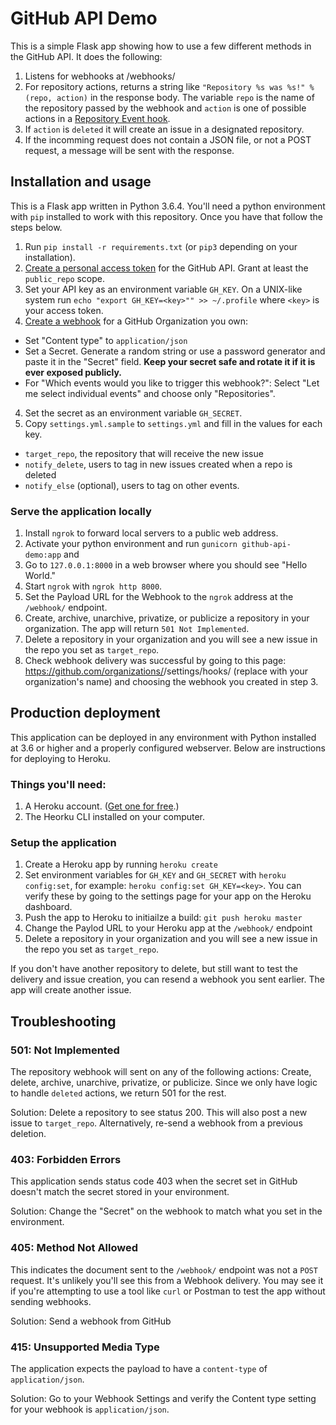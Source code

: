 # GitHub API Demo

This is a simple Flask app showing how to use a few different methods in the GitHub API. It does the following:

1. Listens for webhooks at /webhooks/
2. For repository actions, returns a string like `"Repository %s was %s!" % (repo, action)` in the response body. The variable `repo` is the name of the repository passed by the webhook and `action` is one of possible actions in a [Repository Event hook](https://developer.github.com/v3/activity/events/types/#repositoryevent).
3. If `action` is `deleted` it will create an issue in a designated repository.
4. If the incomming request does not contain a JSON file, or not a POST request, a message will be sent with the response.

## Installation and usage

This is a Flask app written in Python 3.6.4. You'll need a python environment with `pip` installed to work with this repository. Once you have that follow the steps below.

1. Run `pip install -r requirements.txt` (or `pip3` depending on your installation).
2. [Create a personal access token](https://github.com/settings/tokens/new) for the GitHub API. Grant at least the `public_repo` scope. 
3. Set your API key as an environment variable `GH_KEY`. On a UNIX-like system run `echo "export GH_KEY=<key>"" >> ~/.profile` where `<key>` is your access token.
3. [Create a webhook](https://github.com/organizations/InternationalUnderground/settings/hooks) for a GitHub Organization you own:
  * Set "Content type" to `application/json`
  * Set a Secret. Generate a random string or use a password generator and paste it in the "Secret" field. **Keep your secret safe and rotate it if it is ever exposed publicly.**
  * For "Which events would you like to trigger this webhook?": Select "Let me select individual events" and choose only "Repositories".
4. Set the secret as an environment variable `GH_SECRET`.
2. Copy `settings.yml.sample` to `settings.yml` and fill in the values for each key.
  * `target_repo`, the repository that will receive the new issue
  * `notify_delete`, users to tag in new issues created when a repo is deleted
  * `notify_else` (optional), users to tag on other events.

### Serve the application locally

1. Install `ngrok` to forward local servers to a public web address.
2. Activate your python environment and run `gunicorn github-api-demo:app` and 
3. Go to `127.0.0.1:8000` in a web browser where you should see "Hello World."
4. Start `ngrok` with `ngrok http 8000`.
3. Set the Payload URL for the Webhook to the `ngrok` address at the `/webhook/` endpoint.
4. Create, archive, unarchive, privatize, or publicize a repository in your organization. The app will return `501 Not Implemented`.
5. Delete a repository in your organization and you will see a new issue in the repo you set as `target_repo`.
5. Check webhook delivery was successful by going to this page: https://github.com/organizations/<org>/settings/hooks/ (replace <org> with your organization's name) and choosing the webhook you created in step 3.

## Production deployment

This application can be deployed in any environment with Python installed at 3.6 or higher and a properly configured webserver. Below are instructions for deploying to Heroku.

### Things you'll need:

1. A Heroku account. ([Get one for free](https://signup.heroku.com/).)
2. The Heorku CLI installed on your computer.

### Setup the application

1. Create a Heroku app by running `heroku create`
2. Set environment variables for `GH_KEY` and `GH_SECRET` with `heroku config:set`, for example: `heroku config:set GH_KEY=<key>`. You can verify these by going to the settings page for your app on the Heroku dashboard.
2. Push the app to Heroku to initiailze a build: `git push heroku master`
3. Change the Paylod URL to your Heroku app at the `/webhook/` endpoint
4. Delete a repository in your organization and you will see a new issue in the repo you set as `target_repo`.

If you don't have another repository to delete, but still want to test the delivery and issue creation, you can resend a webhook you sent earlier. The app will create another issue.

## Troubleshooting

### 501: Not Implemented

The repository webhook will sent on any of the following actions: Create, delete, archive, unarchive, privatize, or publicize. Since we only have logic to handle `deleted` actions, we return 501 for the rest. 

Solution: Delete a repository to see status 200. This will also post a new issue to `target_repo`. Alternatively, re-send a webhook from a previous deletion.

### 403: Forbidden Errors

This application sends status code 403 when the secret set in GitHub doesn't match the secret stored in your environment.

Solution: Change the "Secret" on the webhook to match what you set in the environment.

### 405: Method Not Allowed

This indicates the document sent to the `/webhook/` endpoint was not a `POST` request. It's unlikely you'll see this from a Webhook delivery. You may see it if you're attempting to use a tool like `curl` or Postman to test the app without sending webhooks.

Solution: Send a webhook from GitHub

### 415: Unsupported Media Type

The application expects the payload to have a `content-type` of `application/json`.

Solution: Go to your Webhook Settings and verify the Content type setting for your webhook is `application/json`.